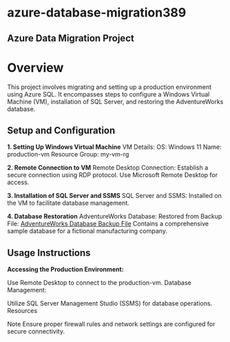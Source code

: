 # azure-database-migration389

## Azure Data Migration Project

# Overview

This project involves migrating and setting up a production environment using Azure SQL. It encompasses steps to configure a Windows Virtual Machine (VM), installation of SQL Server, and restoring the AdventureWorks database.

## Setup and Configuration

**1. Setting Up Windows Virtual Machine**
VM Details:
OS: Windows 11
Name: production-vm
Resource Group: my-vm-rg

**2. Remote Connection to VM**
Remote Desktop Connection:
Establish a secure connection using RDP protocol.
Use Microsoft Remote Desktop for access.

**3. Installation of SQL Server and SSMS**
SQL Server and SSMS:
Installed on the VM to facilitate database management.

**4. Database Restoration**
AdventureWorks Database:
Restored from Backup File:
[AdventureWorks Database Backup File](https://aicore-portal-public-prod-307050600709.s3.eu-west-1.amazonaws.com/project-files/93dd5a0c-212d-48eb-ad51-df521a9b4e9c/AdventureWorks2022.bak)
Contains a comprehensive sample database for a fictional manufacturing company.

## Usage Instructions

**Accessing the Production Environment:**

Use Remote Desktop to connect to the production-vm.
Database Management:

Utilize SQL Server Management Studio (SSMS) for database operations.
Resources

Note
Ensure proper firewall rules and network settings are configured for secure connectivity.

